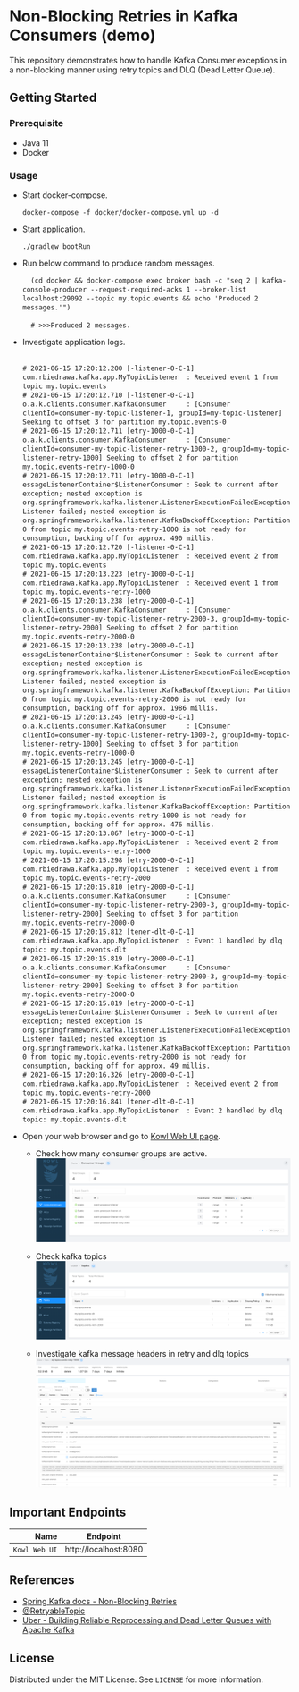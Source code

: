 # Non-Blocking Retries in Kafka Consumers (demo)

This repository demonstrates how to handle Kafka Consumer exceptions in a non-blocking manner using retry topics and DLQ (Dead Letter Queue).

## Getting Started

### Prerequisite

* Java 11
* Docker

### Usage

* Start docker-compose.
  ```shell
  docker-compose -f docker/docker-compose.yml up -d
  ```

* Start application.
  ```shell
  ./gradlew bootRun
  ```

* Run below command to produce random messages.
  ```shell
    (cd docker && docker-compose exec broker bash -c "seq 2 | kafka-console-producer --request-required-acks 1 --broker-list localhost:29092 --topic my.topic.events && echo 'Produced 2 messages.'")
    
    # >>>Produced 2 messages.
  ```

* Investigate application logs.
  ```shell
  
  # 2021-06-15 17:20:12.200 [-listener-0-C-1] com.rbiedrawa.kafka.app.MyTopicListener  : Received event 1 from topic my.topic.events
  # 2021-06-15 17:20:12.710 [-listener-0-C-1] o.a.k.clients.consumer.KafkaConsumer     : [Consumer clientId=consumer-my-topic-listener-1, groupId=my-topic-listener] Seeking to offset 3 for partition my.topic.events-0
  # 2021-06-15 17:20:12.711 [etry-1000-0-C-1] o.a.k.clients.consumer.KafkaConsumer     : [Consumer clientId=consumer-my-topic-listener-retry-1000-2, groupId=my-topic-listener-retry-1000] Seeking to offset 2 for partition my.topic.events-retry-1000-0
  # 2021-06-15 17:20:12.711 [etry-1000-0-C-1] essageListenerContainer$ListenerConsumer : Seek to current after exception; nested exception is org.springframework.kafka.listener.ListenerExecutionFailedException: Listener failed; nested exception is org.springframework.kafka.listener.KafkaBackoffException: Partition 0 from topic my.topic.events-retry-1000 is not ready for consumption, backing off for approx. 490 millis.
  # 2021-06-15 17:20:12.720 [-listener-0-C-1] com.rbiedrawa.kafka.app.MyTopicListener  : Received event 2 from topic my.topic.events
  # 2021-06-15 17:20:13.223 [etry-1000-0-C-1] com.rbiedrawa.kafka.app.MyTopicListener  : Received event 1 from topic my.topic.events-retry-1000
  # 2021-06-15 17:20:13.238 [etry-2000-0-C-1] o.a.k.clients.consumer.KafkaConsumer     : [Consumer clientId=consumer-my-topic-listener-retry-2000-3, groupId=my-topic-listener-retry-2000] Seeking to offset 2 for partition my.topic.events-retry-2000-0
  # 2021-06-15 17:20:13.238 [etry-2000-0-C-1] essageListenerContainer$ListenerConsumer : Seek to current after exception; nested exception is org.springframework.kafka.listener.ListenerExecutionFailedException: Listener failed; nested exception is org.springframework.kafka.listener.KafkaBackoffException: Partition 0 from topic my.topic.events-retry-2000 is not ready for consumption, backing off for approx. 1986 millis.
  # 2021-06-15 17:20:13.245 [etry-1000-0-C-1] o.a.k.clients.consumer.KafkaConsumer     : [Consumer clientId=consumer-my-topic-listener-retry-1000-2, groupId=my-topic-listener-retry-1000] Seeking to offset 3 for partition my.topic.events-retry-1000-0
  # 2021-06-15 17:20:13.245 [etry-1000-0-C-1] essageListenerContainer$ListenerConsumer : Seek to current after exception; nested exception is org.springframework.kafka.listener.ListenerExecutionFailedException: Listener failed; nested exception is org.springframework.kafka.listener.KafkaBackoffException: Partition 0 from topic my.topic.events-retry-1000 is not ready for consumption, backing off for approx. 476 millis.
  # 2021-06-15 17:20:13.867 [etry-1000-0-C-1] com.rbiedrawa.kafka.app.MyTopicListener  : Received event 2 from topic my.topic.events-retry-1000
  # 2021-06-15 17:20:15.298 [etry-2000-0-C-1] com.rbiedrawa.kafka.app.MyTopicListener  : Received event 1 from topic my.topic.events-retry-2000
  # 2021-06-15 17:20:15.810 [etry-2000-0-C-1] o.a.k.clients.consumer.KafkaConsumer     : [Consumer clientId=consumer-my-topic-listener-retry-2000-3, groupId=my-topic-listener-retry-2000] Seeking to offset 3 for partition my.topic.events-retry-2000-0
  # 2021-06-15 17:20:15.812 [tener-dlt-0-C-1] com.rbiedrawa.kafka.app.MyTopicListener  : Event 1 handled by dlq topic: my.topic.events-dlt
  # 2021-06-15 17:20:15.819 [etry-2000-0-C-1] o.a.k.clients.consumer.KafkaConsumer     : [Consumer clientId=consumer-my-topic-listener-retry-2000-3, groupId=my-topic-listener-retry-2000] Seeking to offset 3 for partition my.topic.events-retry-2000-0
  # 2021-06-15 17:20:15.819 [etry-2000-0-C-1] essageListenerContainer$ListenerConsumer : Seek to current after exception; nested exception is org.springframework.kafka.listener.ListenerExecutionFailedException: Listener failed; nested exception is org.springframework.kafka.listener.KafkaBackoffException: Partition 0 from topic my.topic.events-retry-2000 is not ready for consumption, backing off for approx. 49 millis.
  # 2021-06-15 17:20:16.326 [etry-2000-0-C-1] com.rbiedrawa.kafka.app.MyTopicListener  : Received event 2 from topic my.topic.events-retry-2000
  # 2021-06-15 17:20:16.841 [tener-dlt-0-C-1] com.rbiedrawa.kafka.app.MyTopicListener  : Event 2 handled by dlq topic: my.topic.events-dlt
  ```

* Open your web browser and go to [Kowl Web UI page](http://localhost:8080/).
    * Check how many consumer groups are active.
      ![consumer-groups.png](./_docs/img/consumer-groups.png)

    * Check kafka topics
      ![topics.png](./_docs/img/topics.png)

    * Investigate kafka message headers in retry and dlq topics
      ![exception-message.png](./_docs/img/exception-message.png)

## Important Endpoints

| Name | Endpoint | 
| -------------:|:--------:|
| `Kowl Web UI` | http://localhost:8080 |

## References

* [Spring Kafka docs - Non-Blocking Retries](https://docs.spring.io/spring-kafka/reference/html/#retry-topic)
* [@RetryableTopic](https://docs.spring.io/spring-kafka/docs/current/api/org/springframework/kafka/annotation/RetryableTopic.html)
* [Uber - Building Reliable Reprocessing and Dead Letter Queues with Apache Kafka](https://eng.uber.com/reliable-reprocessing/)

## License

Distributed under the MIT License. See `LICENSE` for more information.
